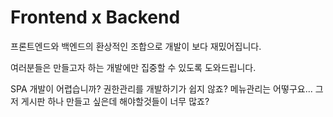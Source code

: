 # Frontend x Backend

프론트엔드와 백엔드의 환상적인 조합으로 개발이 보다 재밌어집니다.

여러분들은 만들고자 하는 개발에만 집중할 수 있도록 도와드립니다.

SPA 개발이 어렵습니까? 권한관리를 개발하기가 쉽지 않죠? 메뉴관리는 어떻구요... 그저 게시판 하나 만들고 싶은데 해야할것들이 너무 많죠?

